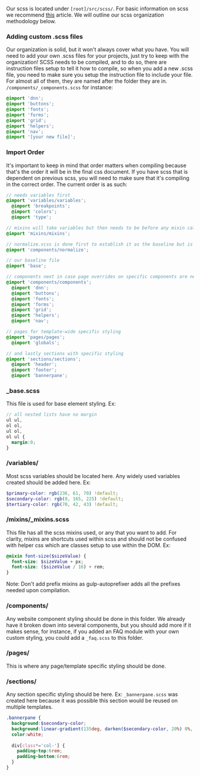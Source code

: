 Our scss is located under `[root]/src/scss/`. For basic information on scss we recommend [this](https://css-tricks.com/sass-style-guide/) article. We will outline our scss organization methodology below.

### Adding custom .scss files
Our organization is solid, but it won't always cover what you have. You will need to add your own .scss files for your projects, just try to keep with the organization! SCSS needs to be compiled, and to do so, there are instruction files setup to tell it how to compile, so when you add a new .scss file, you need to make sure you setup the instruction file to include your file. For almost all of them, they are named after the folder they are in. `/components/_components.scss` for instance:
```scss
@import 'dnn';
@import 'buttons';
@import 'fonts';
@import 'forms';
@import 'grid';
@import 'helpers';
@import 'nav';
@import '[your new file]';
```

### Import Order
It's important to keep in mind that order matters when compiling because that's the order it will be in the final css document. If you have scss that is dependent on previous scss, you will need to make sure that it's compiling in the correct order. The current order is as such:

```scss
// needs variables first
@import 'variables/variables';
  @import 'breakpoints';
  @import 'colors';
  @import 'type';

// mixins will take variables but then needs to be before any mixin calls
@import 'mixins/mixins';

// normalize.scss is done first to establish it as the baseline but is still easily overwritten
@import 'components/normalize';

// our baseline file
@import 'base';

// components next in case page overrides on specific components are needed
@import 'components/components';
  @import 'dnn';
  @import 'buttons';
  @import 'fonts';
  @import 'forms';
  @import 'grid';
  @import 'helpers';
  @import 'nav';

// pages for template-wide specific styling
@import 'pages/pages';
  @import 'globals';

// and lastly sections with specific styling
@import 'sections/sections';
  @import 'header';
  @import 'footer';
  @import 'bannerpane';
```

### _base.scss
This file is used for base element styling. Ex:
```scss
// all nested lists have no margin
ul ul,
ol ol,
ul ol,
ol ul {
  margin:0;
}
```

### /variables/
Most scss variables should be located here. Any widely used variables created should be added here. Ex:
```scss
$primary-color: rgb(236, 61, 70) !default;
$secondary-color: rgb(0, 165, 225) !default;
$tertiary-color: rgb(70, 42, 43) !default;
```

### /mixins/_mixins.scss
This file has all the scss mixins used, or any that you want to add. For clarity, mixins are shortcuts used within scss and should not be confused with helper css which are classes setup to use within the DOM. Ex:
```scss
@mixin font-size($sizeValue) {
  font-size: $sizeValue + px;
  font-size: ($sizeValue / 16) + rem;
}
```
Note: Don't add prefix mixins as gulp-autoprefixer adds all the prefixes needed upon compilation.

### /components/
Any website component styling should be done in this folder. We already have it broken down into several components, but you should add more if it makes sense, for instance, if you added an FAQ module with your own custom styling, you could add a `_faq.scss` to this folder.

### /pages/
This is where any page/template specific styling should be done.

### /sections/
Any section specific styling should be here. Ex: `_bannerpane.scss` was created here because it was possible this section would be reused on multiple templates.
```scss
.bannerpane {
  background:$secondary-color;
  background:linear-gradient(135deg, darken($secondary-color, 20%) 0%, $secondary-color 50%, lighten($secondary-color, 20%) 100%);
  color:white;
  
  div[class*='col-'] {
    padding-top:6rem;
    padding-bottom:6rem;
  }
}
```